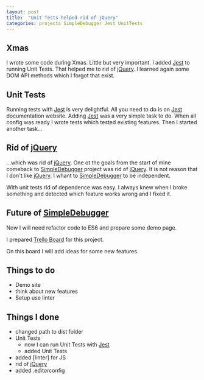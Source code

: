 ```yaml
---
layout: post
title:  "Unit Tests helped rid of jQuery"
categories: projects SimpleDebugger Jest UnitTests
---
```


## Xmas

I wrote some code during Xmas. Little but very important. I added [Jest] to running Unit Tests. That helped me to rid of [jQuery]. I learned again some DOM API methods which I forgot that exist.

## Unit Tests

Running tests with [Jest] is very delightful.
All you need to do is on [Jest] documentation website. Adding [Jest] was a very simple task to do.
When all config was ready I wrote tests which tested existing features. Then I started another task...

## Rid of [jQuery]

…which was rid of [jQuery].
One ot the goals from the start of mine comeback to [SimpleDebugger] project was rid of [jQuery].
It is not reason that I don't like [jQuery]. I whant to [SimpleDebugger] to be independent.

With unit tests rid of dependence was easy. I always knew when I broke something and detected which feature works wrong and I fixed it.

## Future of [SimpleDebugger]

Now I will need refactor code to ES6 and prepare some demo page.

I prepared [Trello Board] for this project.

On this board I will add ideas for some new features.

## Things to do

- Demo site
- think about new features
- Setup use linter

## Things I done

- changed path to dist folder
- Unit Tests
  - now I can run Unit Tests with [Jest]
  - added Unit Tests
- added [linter] for JS
- rid of [jQuery]
- added .editorconfig

[SimpleDebugger]: https://github.com/th3mon/SimpleDebugger
[Trello Board]: https://trello.com/b/kjFt3yJd/simpledebugger
[jQuery]: https://jquery.com/
[Jest]: http://facebook.github.io/jest/
